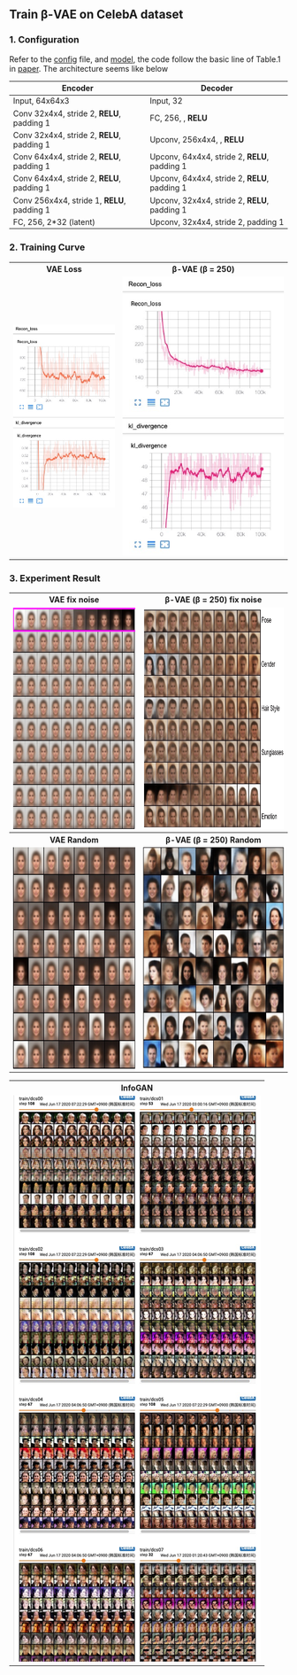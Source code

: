 ## Train β-VAE on CelebA dataset

### 1. Configuration

Refer to the [config](../config/celeba.yaml) file, and [model](../models/celeba_model.py),  the code follow the basic line of Table.1 in [paper](https://openreview.net/forum?id=Sy2fzU9gl). The architecture seems like below

| Encoder                                     | Decoder                                        |
| ------------------------------------------- | ---------------------------------------------- |
| Input, 64x64x3                              | Input, 32                                      |
| Conv 32x4x4, stride 2, **RELU**, padding 1  | FC, 256, , **RELU**                            |
| Conv 32x4x4, stride 2, **RELU**, padding 1  | Upconv, 256x4x4, , **RELU**                    |
| Conv 64x4x4, stride 2, **RELU**, padding 1  | Upconv, 64x4x4, stride 2, **RELU**, padding 1  |
| Conv 64x4x4, stride 2, **RELU**, padding 1  | Upconv, 64x4x4, stride 2,  **RELU**, padding 1 |
| Conv 256x4x4, stride 1, **RELU**, padding 1 | Upconv, 32x4x4, stride 2, **RELU**, padding 1  |
| FC, 256, 2*32 (latent)                      | Upconv, 32x4x4, stride 2, padding 1            |



### 2. Training Curve
<table align='center'>
<tr align='center'>
<th> VAE Loss</th>
<th> β-VAE (β = 250)</th>
</tr>
<tr align='left'>
<td><img src = './res/celeba/vae_loss.png'>
<td><img src = "./res/celeba/vae20_loss.png" width="600">
</tr>
</table>


### 3. Experiment Result 


<table align='center'>
<tr align='center'>
<th> VAE fix noise</th>
<th> β-VAE (β = 250) fix noise</th>
</tr>
<tr>
<td><img src = 'res/celeba/vae_fix.png' height='400'>
<td><img src = 'res/celeba/vae20_fix.png'height='400'>
</tr>
<tr align='center'>
<th> VAE Random</th>
<th> β-VAE (β = 250) Random</th>
</tr>
<tr>
<td><img src = 'res/celeba/vae_random.png' height='400'>
<td><img src = 'res/celeba/vae20_random.png' height='400'>
</tr>
</table>




<table align='center'>
<tr align='center'>
  <th> InfoGAN </th>
</tr>
<tr align='center'>
<td><img src = 'res/celeba/c.png'>
</tr>
</table>